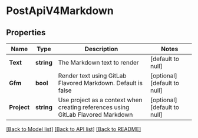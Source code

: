# PostApiV4Markdown

## Properties
Name | Type | Description | Notes
------------ | ------------- | ------------- | -------------
**Text** | **string** | The Markdown text to render | [default to null]
**Gfm** | **bool** | Render text using GitLab Flavored Markdown. Default is false | [optional] [default to null]
**Project** | **string** | Use project as a context when creating references using GitLab Flavored Markdown | [optional] [default to null]

[[Back to Model list]](../README.md#documentation-for-models) [[Back to API list]](../README.md#documentation-for-api-endpoints) [[Back to README]](../README.md)



